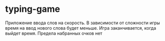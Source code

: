 # typing-game

Приложение ввода слов на скорость. В зависимости от сложности игры время на ввод нового слова будет меньше.
Игра заканчивается, когда выйдет время. Предела набранных очков нет
